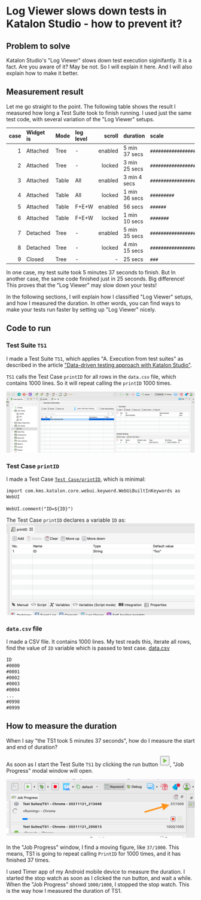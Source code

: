 # Log Viewer slows down tests in Katalon Studio - how to prevent it?


## Problem to solve

Katalon Studio's "Log Viewer" slows down test execution siginifantly. It is a fact. Are you aware of it? May be not. So I will explain it here. And I will also explain how to make it better.

## Measurement result

Let me go straight to the point. The following table shows the result I measured how long a Test Suite took to finish running. I used just the same test code, with several variation of the "Log Viewer" setups.

| case | Widget is | Mode  | log level | scroll  | duration | scale |
| ---: | :-------- | :---- | :---- | ------: | :------------ | :----------------------------------- |
| 1    | Attached | Tree  | -     | enabled | 5 min 37 secs | `##################################` |
| 2    | Attached | Tree  | -     | locked | 3 min 25 secs | `#####################` |
| 3    | Attached | Table | All   | enabled | 3 min  4 secs | `##################` |
| 4    | Attached | Table | All   | locked  | 1 min 36 secs | `#########` |
| 5    | Attached | Table | F+E+W | enabled | 56 secs | `######` |
| 6    | Attached | Table | F+E+W | locked  | 1 min 10 secs | `#######` |
| 7    | Detached | Tree  | -     | enabled | 5 min 35 secs | `##################################` |
| 8    | Detached | Tree  | -     | locked  | 4 min 15 secs | `##########################` |
| 9    | Closed   | Tree  | -     | -       | 25 secs | `###` |

In one case, my test suite took 5 minutes 37 seconds to finish. But In another case, the same code finished just in 25 seconds. Big difference! This proves that the "Log Viewer" may slow down your tests!

In the following sections, I will explain how I classified "Log Viewer" setups, and how I measured the duration. In other words, you can find ways to make your tests run faster by setting up "Log Viewer" nicely.

## Code to run

### Test Suite `TS1`

I made a Test Suite `TS1`, which applies "A. Execution from test suites" as described in the article ["Data-driven testing approach with Katalon Studio"](https://medium.com/katalon-studio/data-driven-testing-approach-with-katalon-studio-b835c9e491dd). 

`TS1` calls the Test Case `printID` for all rows in the `data.csv` file, which contains 1000 lines. So it will repeat calling the `printID` 1000 times.

![TS1](docs/images/TS1.png)

### Test Case `printID`
I made a Test Case [`Test Case/printID`](Scripts/printID/Script1637309731921.groovy), which is minimal:
```
import com.kms.katalon.core.webui.keyword.WebUiBuiltInKeywords as WebUI

WebUI.comment("ID=${ID}")
```
The Test Case `printID` declares a variable `ID` as:
![printID_variable](docs/images/printID_variable.png)


### `data.csv` file

I made a CSV file. It contains 1000 lines. My test reads this, iterate all rows, find the value of `ID` variable which is passed to test case.
[data.csv](./data.csv)
```
ID
#0000
#0001
#0002
#0003
#0004
...
#0998
#0999
```

## How to measure the duration

When I say "the TS1 took 5 minutes 37 seconds", how do I measure the start and end of duration?

As soon as I start the Test Suite `TS1` by clicking the run button ![run button](docs/images/run_katalon_test.png), "Job Progress" modal window will open.

![Job Progress](docs/images/JobProgress.png.png)

In the "Job Progress" window, I find a moving figure, like `37/1000`. This means, TS1 is going to repeat calling `PrintID` for 1000 times, and it has finished 37 times.

I used Timer app of my Android mobile device to measure the duration. I started the stop watch as soon as I clicked the run button, and wait a while. When the "Job Progress" showd `1000/1000`, I stopped the stop watch. This is the way how I measured the duration of TS1.